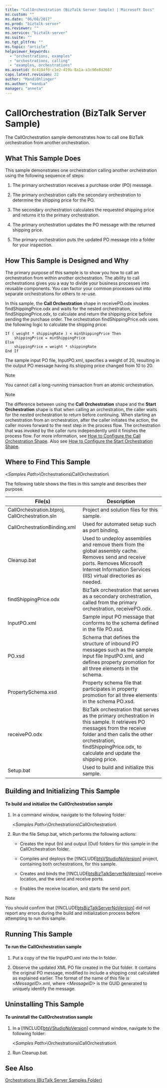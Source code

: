 ```yaml
---
title: "CallOrchestration (BizTalk Server Sample) | Microsoft Docs"
ms.custom: ""
ms.date: "06/08/2017"
ms.prod: "biztalk-server"
ms.reviewer: ""
ms.service: "biztalk-server"
ms.suite: ""
ms.tgt_pltfrm: ""
ms.topic: "article"
helpviewer_keywords: 
  - "orchestrations, examples"
  - "orchestrations, calling"
  - "examples, orchestrations"
ms.assetid: 0c4194f0-c1e2-419a-8a1a-a3c96e8d2667
caps.latest.revision: 22
author: "MandiOhlinger"
ms.author: "mandia"
manager: "anneta"
---
```

# CallOrchestration (BizTalk Server Sample)
The CallOrchestration sample demonstrates how to call one BizTalk orchestration from another orchestration.  
  
## What This Sample Does  
 This sample demonstrates one orchestration calling another orchestration using the following sequence of steps:  
  
1.  The primary orchestration receives a purchase order (PO) message.  
  
2.  The primary orchestration calls the secondary orchestration to determine the shipping price for the PO.  
  
3.  The secondary orchestration calculates the requested shipping price and returns it to the primary orchestration.  
  
4.  The primary orchestration updates the PO message with the returned shipping price.  
  
5.  The primary orchestration puts the updated PO message into a folder for your inspection.  
  
## How This Sample is Designed and Why  
 The primary purpose of this sample is to show you how to call an orchestration from within another orchestration. The ability to call orchestrations gives you a way to divide your business processes into reusable components. You can factor your common processes out into separate orchestrations for others to re-use.  
  
 In this sample, the **Call Orchestration** shape in receivePO.odx invokes findShippingPrice.odx and waits for the nested orchestration, findShippingPrice.odx, to calculate and return the shipping price before sending the purchase order. The orchestration findShippingPrice.odx uses the following logic to calculate the shipping price:  
  
```  
If ( weight * shippingRate ) < minShippingPrice Then  
    shippingPrice = minShippingPrice  
Else  
    shippingPrice = weight * shippingRate  
End If  
```  
  
 The sample input PO file, InputPO.xml, specifies a weight of 20, resulting in the output PO message having its shipping price changed from 10 to 20.  
  
> [!NOTE]
>  You cannot call a long-running transaction from an atomic orchestration.  
  
> [!NOTE]
>  The difference between using the **Call Orchestration** shape and the **Start Orchestration** shape is that when calling an orchestration, the caller waits for the nested orchestration to return before continuing. When starting an orchestration from an orchestration, after the caller initiates the action, the caller moves forward to the next step in the process flow. The orchestration that was invoked by the caller runs independently until it finishes the process flow. For more information, see [How to Configure the Call Orchestration Shape](../core/how-to-configure-the-call-orchestration-shape.md). Also see [How to Configure the Start Orchestration Shape](../core/how-to-configure-the-start-orchestration-shape.md).  
  
## Where to Find This Sample  
 \<*Samples Path*>\Orchestrations\CallOrchestration\  
  
 The following table shows the files in this sample and describes their purpose.  
  
|File(s)|Description|  
|---------------|-----------------|  
|CallOrchestration.btproj, CallOrchestration.sln|Project and solution files for this sample.|  
|CallOrchestrationBinding.xml|Used for automated setup such as port binding.|  
|Cleanup.bat|Used to undeploy assemblies and remove them from the global assembly cache. Removes send and receive ports. Removes Microsoft Internet Information Services (IIS) virtual directories as needed.|  
|findShippingPrice.odx|BizTalk orchestration that serves as a secondary orchestration, called from the primary orchestration, receivePO.odx.|  
|InputPO.xml|Sample input PO message that conforms to the schema defined in the file PO.xsd.|  
|PO.xsd|Schema that defines the structure of inbound PO messages such as the sample input file InputPO.xml, and defines property promotion for all three elements in the schema.|  
|PropertySchema.xsd|Property schema file that participates in property promotion for all three elements in the schema PO.xsd.|  
|receivePO.odx|BizTalk orchestration that serves as the primary orchestration in this sample. It retrieves PO messages from the receive folder and then calls the other orchestration, findShippingPrice.odx, to calculate and update the shipping price.|  
|Setup.bat|Used to build and initialize this sample.|  
  
## Building and Initializing This Sample  
  
#### To build and initialize the CallOrchestration sample  
  
1.  In a command window, navigate to the following folder:  
  
     \<*Samples Path*>\Orchestrations\CallOrchestration\  
  
2.  Run the file Setup.bat, which performs the following actions:  
  
    -   Creates the input (In) and output (Out) folders for this sample in the CallOrchestration folder.  
  
    -   Compiles and deploys the [!INCLUDE[btsVStudioNoVersion](../includes/btsvstudionoversion-md.md)] project, containing both orchestrations, for this sample.  
  
    -   Creates and binds the [!INCLUDE[btsBizTalkServerNoVersion](../includes/btsbiztalkservernoversion-md.md)] receive location, and the send and receive ports.  
  
    -   Enables the receive location, and starts the send port.  
  
> [!NOTE]
>  You should confirm that [!INCLUDE[btsBizTalkServerNoVersion](../includes/btsbiztalkservernoversion-md.md)] did not report any errors during the build and initialization process before attempting to run this sample.  
  
## Running This Sample  
  
#### To run the CallOrchestration sample  
  
1.  Put a copy of the file InputPO.xml into the In folder.  
  
2.  Observe the updated XML PO file created in the Out folder. It contains the original PO message, modified to include a shipping cost calculated as explained earlier. The format of the name of this file is \<*MessageID*>.xml, where *\<MessageID>* is the GUID generated to uniquely identify the message.  
  
## Uninstalling This Sample  
  
#### To uninstall the CallOrchestration sample  
  
1.  In a [!INCLUDE[btsVStudioNoVersion](../includes/btsvstudionoversion-md.md)] command window, navigate to the following folder:  
  
     \<*Samples Path*>\Orchestrations\CallOrchestration\  
  
2.  Run Cleanup.bat.  
  
## See Also  
 [Orchestrations (BizTalk Server Samples Folder)](../core/orchestrations-biztalk-server-samples-folder.md)